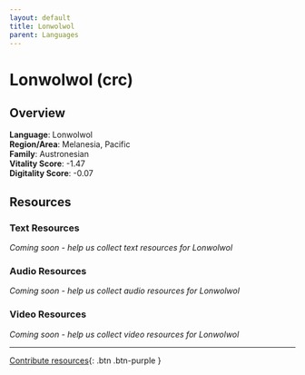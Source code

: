 ```yaml
---
layout: default
title: Lonwolwol
parent: Languages
---
```


# Lonwolwol (crc)

## Overview

**Language**: Lonwolwol  
**Region/Area**: Melanesia, Pacific  
**Family**: Austronesian  
**Vitality Score**: -1.47  
**Digitality Score**: -0.07  

## Resources

### Text Resources
*Coming soon - help us collect text resources for Lonwolwol*

### Audio Resources
*Coming soon - help us collect audio resources for Lonwolwol*

### Video Resources
*Coming soon - help us collect video resources for Lonwolwol*

---

[Contribute resources](https://fairtrain.github.io/){: .btn .btn-purple }
